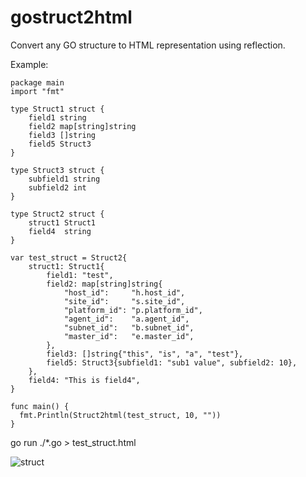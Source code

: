 # gostruct2html

Convert any GO structure to HTML representation using reflection.

Example:
```
package main
import "fmt"

type Struct1 struct {
	field1 string
	field2 map[string]string
	field3 []string
	field5 Struct3
}

type Struct3 struct {
	subfield1 string
	subfield2 int
}

type Struct2 struct {
	struct1 Struct1
	field4  string
}

var test_struct = Struct2{
	struct1: Struct1{
		field1: "test",
		field2: map[string]string{
			"host_id":     "h.host_id",
			"site_id":     "s.site_id",
			"platform_id": "p.platform_id",
			"agent_id":    "a.agent_id",
			"subnet_id":   "b.subnet_id",
			"master_id":   "e.master_id",
		},
		field3: []string{"this", "is", "a", "test"},
		field5: Struct3{subfield1: "sub1 value", subfield2: 10},
	},
	field4: "This is field4",
}

func main() {
  fmt.Println(Struct2html(test_struct, 10, ""))
}

```

go run ./*.go > test_struct.html

![struct](https://user-images.githubusercontent.com/31523474/32586566-76accc10-c4c0-11e7-9615-e0f5361e491e.png)
